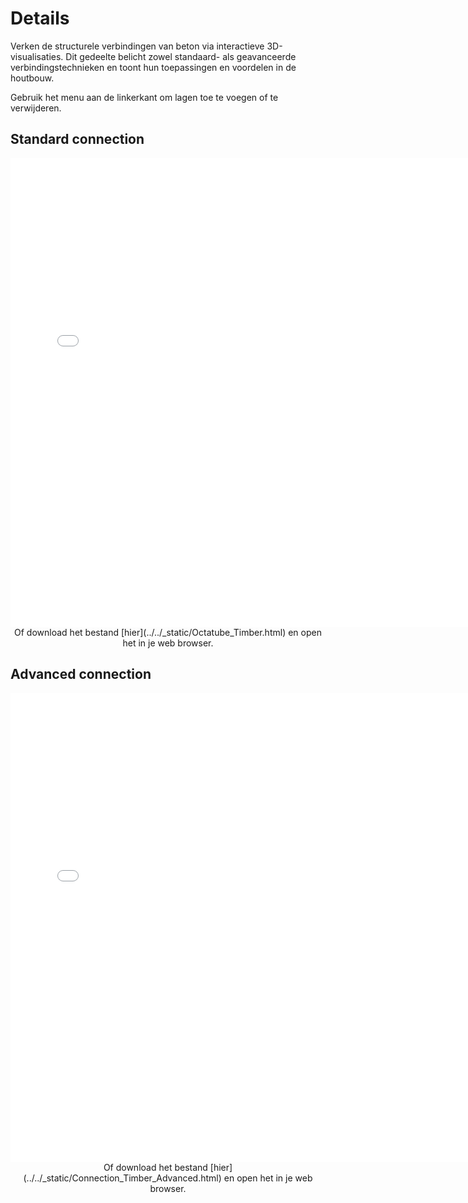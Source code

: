 # Details

Verken de structurele verbindingen van beton via interactieve 3D-visualisaties. Dit gedeelte belicht zowel standaard- als geavanceerde verbindingstechnieken en toont hun toepassingen en voordelen in de houtbouw.  

Gebruik het menu aan de linkerkant om lagen toe te voegen of te verwijderen.


## Standard connection

<div style="text-align: center;">
    <iframe src="../../_static/Connection_Timber_Standard.html" width="750" height="750" frameborder="0"></iframe>
</div>

<center> Of download het bestand [hier](../../_static/Octatube_Timber.html) en open het in je web browser. </center>

## Advanced connection

<div style="text-align: center;">
    <iframe src="../../_static/Connection_Timber_Advanced.html" width="750" height="750" frameborder="0"></iframe>
</div>

<center> Of download het bestand [hier](../../_static/Connection_Timber_Advanced.html) en open het in je web browser. </center>
